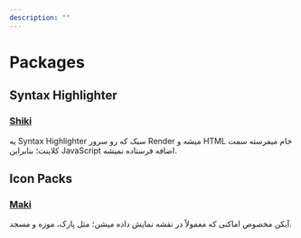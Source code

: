 ```yaml
---
description: ""
---
```


# Packages

## Syntax Highlighter

### [Shiki](https://shiki.style/)

یه Syntax Highlighter سبک که رو سرور Render میشه و HTML خام میفرسته سمت کلاینت؛ بنابراین JavaScript اضافه فرستاده نمیشه.

## Icon Packs

### [Maki](https://labs.mapbox.com/maki-icons/)

آیکن مخصوص اماکنی که معمولاً در نقشه نمایش داده میشن؛ مثل پارک، موزه و مسجد.
